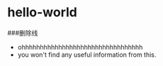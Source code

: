 # hello-world
###删除线
+ ohhhhhhhhhhhhhhhhhhhhhhhhhhhhhhhhh
+ you won't find any useful information from this.
